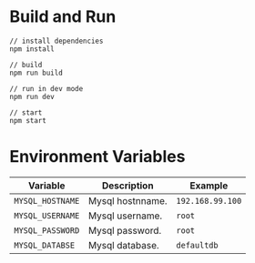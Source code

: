 # Build and Run

```
// install dependencies
npm install

// build
npm run build

// run in dev mode
npm run dev

// start
npm start
```

# Environment Variables

|Variable|Description|Example|
|-|-|-|
|`MYSQL_HOSTNAME`|Mysql hostnname.|`192.168.99.100`|
|`MYSQL_USERNAME`|Mysql username.|`root`|
|`MYSQL_PASSWORD`|Mysql password.|`root`|
|`MYSQL_DATABSE`|Mysql database.|`defaultdb`|